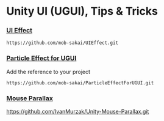 # Unity UI (UGUI), Tips & Tricks

### [UI Effect](https://github.com/mob-sakai/UIEffect)

```
https://github.com/mob-sakai/UIEffect.git
```

### [Particle Effect for UGUI](https://github.com/mob-sakai/ParticleEffectForUGUI)

Add the reference to your project

```
https://github.com/mob-sakai/ParticleEffectForUGUI.git
```

### [Mouse Parallax](https://github.com/IvanMurzak/Unity-Mouse-Parallax)

https://github.com/IvanMurzak/Unity-Mouse-Parallax.git
